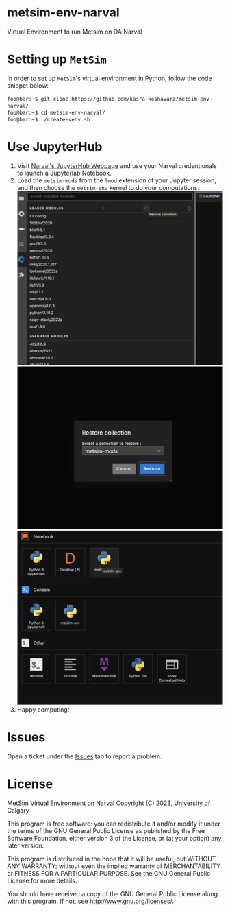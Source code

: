 # metsim-env-narval
Virtual Environment to run Metsim on DA Narval

# Setting up `MetSim`
In order to set up `MetSim`'s virtual environment in Python, follow the code snippet below:

```console
foo@bar:~$ git clone https://github.com/kasra-keshavarz/metsim-env-narval/
foo@bar:~$ cd metsim-env-narval/
foo@bar:~$ ./create-venv.sh
```

# Use JupyterHub
1. Visit [Narval's JupyterHub Webpage](https://jupyterhub.narval.computecanada.ca/hub/login) and use your Narval credentionals to launch a Jupyterlab Notebook.
2. Load the `metsim-mods` from the `lmod` extension of your Jupyter session, and then choose the `metsim-env` kernel to do your computations.
![Check saved list of modules](./img/narval-mods.png)
![Load metsim-mods list of modules](./img/metsim-mods.png)
![See metsim-env virtual environment](./img/metsim-env.png)
3. Happy computing!

# Issues
Open a ticket under the [Issues](./Issues) tab to report a problem.

# License
MetSim Virtual Environment on Narval
Copyright (C) 2023, University of Calgary <br>  


This program is free software: you can redistribute it and/or modify it under the terms of the GNU General Public License as published by the Free Software Foundation, either version 3 of the License, or (at your option) any later version.

This program is distributed in the hope that it will be useful, but WITHOUT ANY WARRANTY; without even the implied warranty of MERCHANTABILITY or FITNESS FOR A PARTICULAR PURPOSE. See the GNU General Public License for more details.

You should have received a copy of the GNU General Public License along with this program. If not, see http://www.gnu.org/licenses/.

